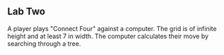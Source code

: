 ## Lab Two

A player plays "Connect Four" against a computer. The grid is of infinite height and at least 7 in width. The computer calculates their move by searching through a tree. 

